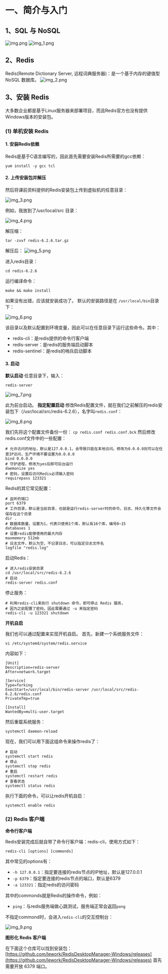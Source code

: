 # 一、简介与入门

## 1、SQL 与 NoSQL

![img.png](img.png)
![img_1.png](img_1.png)

## 2、Redis

Redis(Remote Dictionary Server, 远程词典服务器)：是一个基于内存的键值型 NoSQL 数据库。
![img_2.png](img_2.png)

## 3、安装 Redis

大多数企业都是基于Linux服务器来部署项目，而且Redis官方也没有提供Windows版本的安装包。

### (1) 单机安装 Redis

#### 1. 安装Redis依赖

Redis是基于C语言编写的，因此首先需要安装Redis所需要的gcc依赖：

```shell
yum install -y gcc tcl
```

#### 2. 上传安装包并解压

然后将课前资料提供的Redis安装包上传到虚拟机的任意目录：

![img_3.png](img_3.png)

例如，我放到了/usr/local/src 目录：

![img_4.png](img_4.png)

解压缩：

```shell
tar -zvxf redis-6.2.6.tar.gz
```

解压后：
![img_5.png](img_5.png)

进入redis目录：

```shell
cd redis-6.2.6
```

运行编译命令：

```shell
make && make install
```

如果没有出错，应该就安装成功了。
默认的安装路径是在 `/usr/local/bin`目录下：

![img_6.png](img_6.png)

该目录以及默认配置到环境变量，因此可以在任意目录下运行这些命令。其中：

- redis-cli：是redis提供的命令行客户端
- redis-server：是redis的服务端启动脚本
- redis-sentinel：是redis的哨兵启动脚本

#### 3. 启动

**默认启动**
任意目录下，输入：

```shell
redis-server
```

![img_7.png](img_7.png)

此为前台启动。
**指定配置启动**
修改Redis配置文件，就在我们之前解压的redis安装包下（/usr/local/src/redis-6.2.6），名字叫`redis.conf`：

![img_8.png](img_8.png)

我们先将这个配置文件备份一份：
`cp redis.conf redis.conf.bck`
然后修改redis.conf文件中的一些配置：

```shell
# 允许访问的地址，默认是127.0.0.1，会导致只能在本地访问。修改为0.0.0.0则可以在任意IP访问，生产环境不要设置为0.0.0.0
bind 0.0.0.0
# 守护进程，修改为yes后即可后台运行
daemonize yes 
# 密码，设置后访问Redis必须输入密码
requirepass 123321
```

Redis的其它常见配置：

```shell
# 监听的端口
port 6379
# 工作目录，默认是当前目录，也就是运行redis-server时的命令，日志、持久化等文件会保存在这个目录
dir .
# 数据库数量，设置为1，代表只使用1个库，默认有16个库，编号0~15
databases 1
# 设置redis能够使用的最大内存
maxmemory 512mb
# 日志文件，默认为空，不记录日志，可以指定日志文件名
logfile "redis.log"
```

启动Redis：

```shell
# 进入redis安装目录 
cd /usr/local/src/redis-6.2.6
# 启动
redis-server redis.conf
```

停止服务：

```shell
# 利用redis-cli来执行 shutdown 命令，即可停止 Redis 服务，
# 因为之前配置了密码，因此需要通过 -u 来指定密码
redis-cli -u 123321 shutdown
```

**开机自启**

我们也可以通过配置来实现开机自启。
首先，新建一个系统服务文件：

```shell
vi /etc/systemd/system/redis.service
```

内容如下：

```nginx
[Unit]
Description=redis-server
After=network.target

[Service]
Type=forking
ExecStart=/usr/local/bin/redis-server /usr/local/src/redis-6.2.6/redis.conf
PrivateTmp=true

[Install]
WantedBy=multi-user.target
```

然后重载系统服务：

```shell
systemctl daemon-reload
```

现在，我们可以用下面这组命令来操作redis了：

```shell
# 启动
systemctl start redis
# 停止
systemctl stop redis
# 重启
systemctl restart redis
# 查看状态
systemctl status redis
```

执行下面的命令，可以让redis开机自启：

```shell
systemctl enable redis
```

### (2) Redis 客户端

**命令行客户端**

Redis安装完成后就自带了命令行客户端：redis-cli，使用方式如下：

```shell
redis-cli [options] [commonds]
```

其中常见的options有：

- `-h 127.0.0.1`：指定要连接的redis节点的IP地址，默认是127.0.0.1
- `-p 6379`：指定要连接的redis节点的端口，默认是6379
- `-a 123321`：指定redis的访问密码

其中的commonds就是Redis的操作命令，例如：

- `ping`：与redis服务端做心跳测试，服务端正常会返回`pong`

不指定commond时，会进入`redis-cli`的交互控制台：

![img_9.png](img_9.png)

**图形化 Redis 客户端**

在下面这个仓库可以找到安装包：[https://github.com/lework/RedisDesktopManager-Windows/releases](https://github.com/lework/RedisDesktopManager-Windows/releases)
首先需要开放 6379 端口。
